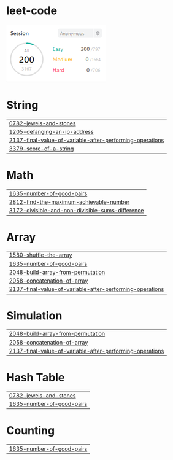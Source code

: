 # leet-code
<img src="score.png">


# String
|  |
| ------- |
| [0782-jewels-and-stones](https://github.com/changminkangkk/leet-code/tree/master/0782-jewels-and-stones) |
| [1205-defanging-an-ip-address](https://github.com/changminkangkk/leet-code/tree/master/1205-defanging-an-ip-address) |
| [2137-final-value-of-variable-after-performing-operations](https://github.com/changminkangkk/leet-code/tree/master/2137-final-value-of-variable-after-performing-operations) |
| [3379-score-of-a-string](https://github.com/changminkangkk/leet-code/tree/master/3379-score-of-a-string) |
# Math
|  |
| ------- |
| [1635-number-of-good-pairs](https://github.com/changminkangkk/leet-code/tree/master/1635-number-of-good-pairs) |
| [2812-find-the-maximum-achievable-number](https://github.com/changminkangkk/leet-code/tree/master/2812-find-the-maximum-achievable-number) |
| [3172-divisible-and-non-divisible-sums-difference](https://github.com/changminkangkk/leet-code/tree/master/3172-divisible-and-non-divisible-sums-difference) |
# Array
|  |
| ------- |
| [1580-shuffle-the-array](https://github.com/changminkangkk/leet-code/tree/master/1580-shuffle-the-array) |
| [1635-number-of-good-pairs](https://github.com/changminkangkk/leet-code/tree/master/1635-number-of-good-pairs) |
| [2048-build-array-from-permutation](https://github.com/changminkangkk/leet-code/tree/master/2048-build-array-from-permutation) |
| [2058-concatenation-of-array](https://github.com/changminkangkk/leet-code/tree/master/2058-concatenation-of-array) |
| [2137-final-value-of-variable-after-performing-operations](https://github.com/changminkangkk/leet-code/tree/master/2137-final-value-of-variable-after-performing-operations) |
# Simulation
|  |
| ------- |
| [2048-build-array-from-permutation](https://github.com/changminkangkk/leet-code/tree/master/2048-build-array-from-permutation) |
| [2058-concatenation-of-array](https://github.com/changminkangkk/leet-code/tree/master/2058-concatenation-of-array) |
| [2137-final-value-of-variable-after-performing-operations](https://github.com/changminkangkk/leet-code/tree/master/2137-final-value-of-variable-after-performing-operations) |
# Hash Table
|  |
| ------- |
| [0782-jewels-and-stones](https://github.com/changminkangkk/leet-code/tree/master/0782-jewels-and-stones) |
| [1635-number-of-good-pairs](https://github.com/changminkangkk/leet-code/tree/master/1635-number-of-good-pairs) |
# Counting
|  |
| ------- |
| [1635-number-of-good-pairs](https://github.com/changminkangkk/leet-code/tree/master/1635-number-of-good-pairs) |